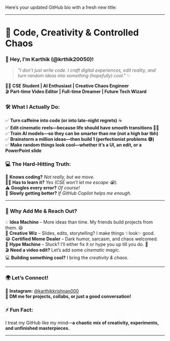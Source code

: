 Here’s your updated GitHub bio with a fresh new title:  

---

# 🚀 **Code, Creativity & Controlled Chaos**  

### 👋 **Hey, I’m Karthik (@krthik20050)!**  

> *"I don’t just write code. I craft digital experiences, edit reality, and turn random ideas into something (hopefully) cool."* ✨  

👨‍💻 **CSE Student | AI Enthusiast | Creative Chaos Engineer**  
🎬 **Part-time Video Editor | Full-time Dreamer | Future Tech Wizard**  

### 🛠️ **What I Actually Do:**  
✅ **Turn caffeine into code (or into late-night regrets)** ☕  
✅ **Edit cinematic reels—because life should have smooth transitions 🎥✨**  
✅ **Train AI models—so they can be smarter than me (not a high bar tbh)**  
✅ **Brainstorm a million ideas—then build 1 (perfectionist problems 😅)**  
✅ **Make random things look cool—whether it’s a UI, an edit, or a PowerPoint slide**  

### 💻 **The Hard-Hitting Truth:**  
🚨 **Knows coding?** *Not really, but we move.*  
🏃‍♂️ **Has to learn it?** *Yes (CSE won’t let me escape 😭).*  
⚠️ **Googles every error?** *Of course!*  
🥲 **Slowly getting better?** *If GitHub Copilot helps me enough.*  

---  

### 🤝 **Why Add Me & Reach Out?**  
💡 **Idea Machine** – More ideas than time. My friends build projects from them. 😆  
🎨 **Creative Wiz** – Slides, edits, storytelling? I make things ✨look✨ good.  
😂 **Certified Meme Dealer** – Dark humor, sarcasm, and chaos welcomed.  
📢 **Hype Machine** – Stuck? I’ll either fix it or hype you up till you do. 🚀  
🎬 **Need a video edit?** Let’s add some *cinematic magic.*  
💻 **Building something cool?** I bring the *creativity & chaos.*  

---  

### 🌍 **Let’s Connect!**  
📸 **Instagram:** [@karthikkrishnan000](https://www.instagram.com/karthikkrishnan000)  
📩 **DM me for projects, collabs, or just a good conversation!**  

### ⚡ **Fun Fact:**  
I treat my GitHub like my mind—**a chaotic mix of creativity, experiments, and unfinished masterpieces.**  

---


<!---
krthik20050/krthik20050 is a ✨ special ✨ repository because its `README.md` (this file) appears on your GitHub profile.
You can click the Preview link to take a look at your changes.
--->
